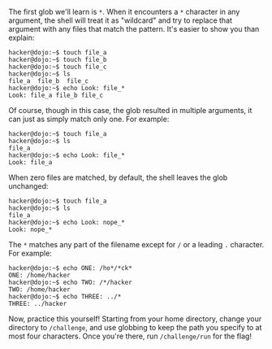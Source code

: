 The first glob we'll learn is `*`.
When it encounters a `*` character in any argument, the shell will treat it as "wildcard" and try to replace that argument with any files that match the pattern.
It's easier to show you than explain:

```console
hacker@dojo:~$ touch file_a
hacker@dojo:~$ touch file_b
hacker@dojo:~$ touch file_c
hacker@dojo:~$ ls
file_a	file_b	file_c
hacker@dojo:~$ echo Look: file_*
Look: file_a file_b file_c
```

Of course, though in this case, the glob resulted in multiple arguments, it can just as simply match only one.
For example:

```console
hacker@dojo:~$ touch file_a
hacker@dojo:~$ ls
file_a
hacker@dojo:~$ echo Look: file_*
Look: file_a
```

When zero files are matched, by default, the shell leaves the glob unchanged:

```console
hacker@dojo:~$ touch file_a
hacker@dojo:~$ ls
file_a
hacker@dojo:~$ echo Look: nope_*
Look: nope_*
```

The `*` matches any part of the filename except for `/` or a leading `.` character.
For example:

```console
hacker@dojo:~$ echo ONE: /ho*/*ck*
ONE: /home/hacker
hacker@dojo:~$ echo TWO: /*/hacker
TWO: /home/hacker
hacker@dojo:~$ echo THREE: ../*
THREE: ../hacker
```

Now, practice this yourself!
Starting from your home directory, change your directory to `/challenge`, and use globbing to keep the path you specify to at most four characters.
Once you're there, run `/challenge/run` for the flag!
